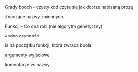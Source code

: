 Grady booch - czysty kod czyta się jak dobrze napisaną prozę

Znaczące nazwy zmiennych

Funkcji - Co ona robi (nie algorytm genetyczny)

Jedna czynność

is na początku funkcji, która zwraca boola

argumenty wyjściowe

komentarze vs nazwy
